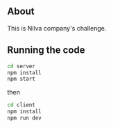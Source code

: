 ## About

This is Nilva company's challenge. 

## Running the code

```bash
cd server
npm install
npm start
```
then 

```bash
cd client
npm install
npm run dev
```
